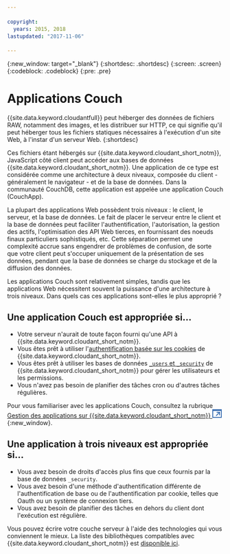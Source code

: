 ```yaml
---

copyright:
  years: 2015, 2018
lastupdated: "2017-11-06"

---
```


{:new_window: target="_blank"}
{:shortdesc: .shortdesc}
{:screen: .screen}
{:codeblock: .codeblock}
{:pre: .pre}

# Applications Couch

{{site.data.keyword.cloudantfull}} peut héberger des données de fichiers RAW, notamment des images, et les distribuer sur HTTP, ce qui signifie qu'il peut héberger tous les fichiers statiques nécessaires à l'exécution d'un site Web, à l'instar d'un serveur Web. {:shortdesc}

Ces fichiers étant hébergés sur {{site.data.keyword.cloudant_short_notm}}, JavaScript côté client peut accéder aux bases de données {{site.data.keyword.cloudant_short_notm}}.
Une application de ce type est considérée comme une architecture à deux niveaux, composée du client - généralement le navigateur - et de la base de données.
Dans la communauté CouchDB, cette application est appelée une application Couch (CouchApp).

La plupart des applications Web possèdent trois niveaux :
le client,
le serveur,
et la base de données.
Le fait de placer le serveur entre le client et la base de données peut faciliter l'authentification,
l'autorisation,
la gestion des actifs,
l'optimisation des API Web tierces,
en fournissant des noeuds finaux particuliers sophistiqués,
etc.
Cette séparation permet une complexité accrue sans engendrer de problèmes de confusion,
de sorte que votre client peut s'occuper uniquement de la présentation de ses données,
pendant que la base de données se charge du stockage et de la diffusion des données.

Les applications Couch sont relativement simples, tandis que les applications Web nécessitent souvent la puissance d'une architecture à trois niveaux.
Dans quels cas ces applications sont-elles le plus approprié ?

## Une application Couch est appropriée si...

-   Votre serveur n'aurait de toute façon fourni qu'une API à {{site.data.keyword.cloudant_short_notm}}.
-   Vous êtes prêt à utiliser l'[authentification basée sur les cookies](../api/authentication.html) de {{site.data.keyword.cloudant_short_notm}}.
-   Vous êtes prêt à utiliser les bases de données [`_users` et `_security`](../api/authorization.html) de {{site.data.keyword.cloudant_short_notm}} pour gérer les utilisateurs et les permissions.
-   Vous n'avez pas besoin de planifier des tâches cron ou d'autres tâches régulières.

Pour vous familiariser avec les applications Couch, consultez la rubrique [Gestion des applications sur {{site.data.keyword.cloudant_short_notm}} ![Icône de lien externe](../images/launch-glyph.svg "Icône de lien externe")](https://cloudant.com/blog/app-management/){:new_window}.

## Une application à trois niveaux est appropriée si...

-   Vous avez besoin de droits d'accès plus fins que ceux fournis par la base de données `_security`.
-   Vous avez besoin d'une méthode d'authentification différente de l'authentification de base ou de l'authentification par cookie, telles que Oauth ou un système de connexion tiers.
-   Vous avez besoin de planifier des tâches en dehors du client dont l'exécution est régulière.

Vous pouvez écrire votre couche serveur à l'aide des technologies qui vous conviennent le mieux.
La liste des bibliothèques compatibles avec {{site.data.keyword.cloudant_short_notm}} est [disponible ici](../libraries/index.html).
